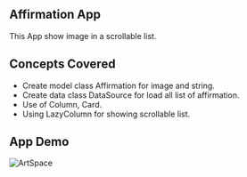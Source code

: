 Affirmation App
-------------
This App show image in a scrollable list.

Concepts Covered
-----------------
- Create model class Affirmation for image and string.
- Create data class DataSource for load all list of affirmation.
- Use of Column, Card.
- Using LazyColumn for showing scrollable list.

App Demo
---------
![ArtSpace](https://i.giphy.com/media/v1.Y2lkPTc5MGI3NjExdW9lZmdkcjE1aW9vN3QxdTYyNTB1cGV5ZzV4NHpqYTZ6aTQ5NGd4aCZlcD12MV9pbnRlcm5hbF9naWZfYnlfaWQmY3Q9Zw/6qP5Pl3tSSqDAX8N9D/giphy.gif)